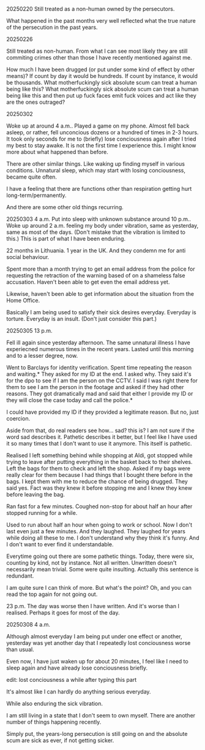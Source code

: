 20250220
Still treated as a non-human owned by the persecutors.

What happened in the past months very well reflected what the true nature of the persecution in the past years.



20250226

Still treated as non-human.
From what I can see most likely they are still commiting crimes other than those I have recently mentioned against me.

How much I have been drugged (or put under some kind of effect by other means)?
If count by day it would be hundreds. If count by instance, it would be thousands.
What motherfuckingly sick absolute scum can treat a human being like this?
What motherfuckingly sick absolute scum can treat a human being like this and then put up fuck faces emit fuck voices and act like they are the ones outraged?



20250302

Woke up at around 4 a.m.. Played a game on my phone. Almost fell back asleep, or rather, fell unconcious dozens or a hundred of times in 2-3 hours. It took only seconds for me to (briefly) lose conciousness again after I tried my best to stay awake. It is not the first time I experience this. I might know more about what happened than before.

There are other similar things. Like waking up finding myself in various conditions.
Unnatural sleep, which may start with losing conciousness, became quite often.

I have a feeling that there are functions other than respiration getting hurt long-term/permanently.

And there are some other old things recurring.



20250303 4 a.m.
Put into sleep with unknown substance around 10 p.m.. Woke up around 2 a.m. feeling my body under vibration, same as yesterday, same as most of the days. (Don't mistake that the vibration is limited to this.) This is part of what I have been enduring.

22 months in Lithuania. 1 year in the UK. And they condemn me for anti social behaviour.

Spent more than a month trying to get an email address from the police for requesting the retraction of the warning based of on a shameless false accusation. Haven't been able to get even the email address yet.

Likewise, haven't been able to get information about the situation from the Home Office.

Basically I am being used to satisfy their sick desires everyday. Everyday is torture. Everyday is an insult.
(Don't just consider this part.)



20250305 13 p.m.

Fell ill again since yesterday afternoon. The same unnatural illness I have experiecned numerous times in the recent years. Lasted until this morning and to a lesser degree, now.

Went to Barclays for identity verification.
Spent time repeating the reason and waiting.*
They asked for my ID at the end.
I asked why.
They said it's for the dpo to see if I am the person on the CCTV.
I said I was right there for them to see I am the person in the footage and asked if they had other reasons.
They got dramatically mad and said that either I provide my ID or they will close the case today and call the police.*

I could have provided my ID if they provided a legitimate reason. But no, just coercion.

Aside from that, do real readers see how... sad? this is? I am not sure if the word sad describes it.
Pathetic describes it better, but I feel like I have used it so many times that I don't want to use it anymore. This itself is pathetic.


Realised I left something behind while shopping at Aldi, got stopped while trying to leave after putting everything in the basket back to their shelves. Left the bags for them to check and left the shop. Asked if my bags were really clear for them because I had things that I bought there before in the bags. I kept them with me to reduce the chance of being drugged. They said yes. Fact was they knew it before stopping me and I knew they knew before leaving the bag.

Ran fast for a few minutes. Coughed non-stop for about half an hour after stopped running for a while.

Used to run about half an hour when going to work or school. Now I don't last even just a few minutes. And they laughed. They laughed for years while doing all these to me. I don't understand why they think it's funny. And I don't want to ever find it understandable.

Everytime going out there are some pathetic things. Today, there were six, counting by kind, not by instance. Not all written. Unwritten doesn't necessarily mean trivial. Some were quite insulting. Actually this sentence is redundant.

I am quite sure I can think of more. But what's the point? Oh, and you can read the top again for not going out.

23 p.m.
The day was worse then I have written. And it's worse than I realised. Perhaps it goes for most of the day.



20250308 4 a.m.

Although almost everyday I am being put under one effect or another, yesterday was yet another day that I repeatedly lost conciousness worse than usual.

Even now, I have just waken up for about 20 minutes, I feel like I need to sleep again and have already lose conciousness briefly.

edit: lost conciousness a while after typing this part

It's almost like I can hardly do anything serious everyday.

While also enduring the sick vibration.

I am still living in a state that I don't seem to own myself. There are another number of things happening recently.

Simply put, the years-long persecution is still going on and the absolute scum are sick as ever, if not getting sicker.
